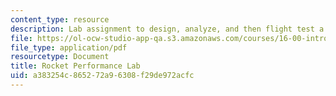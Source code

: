 ```yaml
---
content_type: resource
description: Lab assignment to design, analyze, and then flight test a model rocket.
file: https://ol-ocw-studio-app-qa.s3.amazonaws.com/courses/16-00-introduction-to-aerospace-engineering-and-design-spring-2003/a383254c865272a96308f29de972acfc_RocketLab2003.pdf
file_type: application/pdf
resourcetype: Document
title: Rocket Performance Lab
uid: a383254c-8652-72a9-6308-f29de972acfc
---
```

